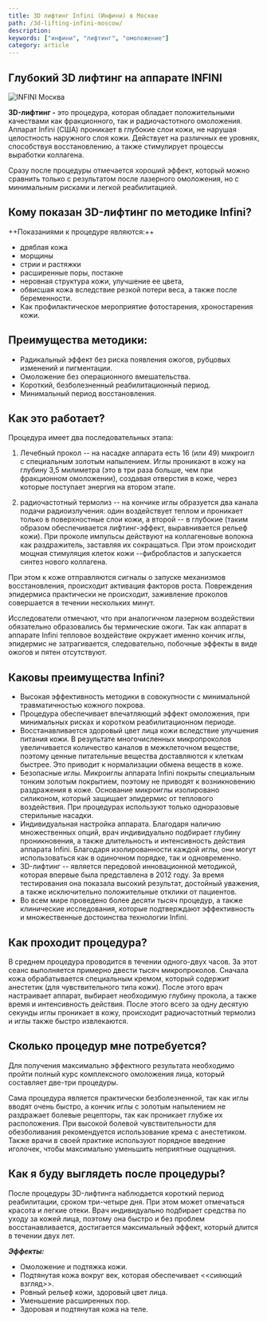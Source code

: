 ```yaml
---
title: 3D лифтинг Infini (Инфини) в Москве
path: /3d-lifting-infini-moscow/
description:
keywords: ["инфини", "лифтинг", "омоложение"]
category: article
---
```


Глубокий 3D лифтинг на аппарате INFINI
--------------------------------------

![INFINI Москва](http://lasertime.ru/images/infini-moscow.jpg)

**3D-лифтинг -** это процедура, которая обладает положительными
качествами как фракционного, так и радиочастотного омоложения. Аппарат
Infini (США) проникает в глубокие слои кожи, не нарушая целостность
наружного слоя кожи. Действует на различных ее уровнях, способствуя
восстановлению, а также стимулирует процессы выработки коллагена.

Сразу после процедуры отмечается хороший эффект, который можно сравнить
только с результатом после лазерного омоложения, но с минимальным
рисками и легкой реабилитацией.

Кому показан 3D-лифтинг по методике Infini?
-------------------------------------------

++Показаниями к процедуре являются:++
* дряблая кожа
* морщины
* стрии и растяжки
* расширенные поры, постакне
* неровная структура кожи, улучшение ее цвета,
* обвисшая кожа вследствие резкой потери веса, а также после
  беременности.
* Как профилактическое мероприятие фотостарения, хроностарения кожи.

Преимущества методики:
----------------------

* Радикальный эффект без риска появления ожогов, рубцовых изменений и
  пигментации.
* Омоложение без операционного вмешательства.
* Короткий, безболезненный реабилитационный период.
* Минимальный период восстановления.

Как это работает?
-----------------

Процедура имеет два последовательных этапа:

1. Лечебный прокол -- на насадке аппарата есть 16 (или 49) микроигл с
   специальным золотым напылением. Иглы проникают в кожу на глубину 3,5
   милиметра (это в три раза больше, чем при фракционном омоложении),
   создавая отверстия в коже, через которые поступает энергия на втором
   этапе.

2. радиочастотный термолиз -- на кончике иглы образуется два канала
   подачи радиоизлучения: один воздействует теплом и проникает только в
   поверхностные слои кожи, а второй -- в глубокие (таким образом
   обеспечивается лифтинг-эффект, выравнивается рельеф кожи). При
   проколе импульсы действуют на коллагеновые волокна как раздражитель,
   заставляя их сокращаться. При этом происходит мощная стимуляция
   клеток кожи --фибробластов и запускается синтез нового коллагена.

При этом к коже отправляются сигналы о запуске механизмов
восстановления, происходит активация факторов роста. Повреждения
эпидермиса практически не происходит, заживление проколов совершается в
течении нескольких минут.

Исследователи отмечают, что при аналогичном лазерном воздействии
обязательно образовались бы термические ожоги. Так как аппарат в
аппарате Infini тепловое воздействие окружает именно кончик иглы,
эпидермис не затрагивается, следовательно, побочные эффекты в виде
ожогов и пятен отсутствуют.

Каковы преимущества Infini?
---------------------------

* Высокая эффективность методики в совокупности с минимальной
  травматичностью кожного покрова.
* Процедура обеспечивает впечатляющий эффект омоложения, при минимальных
  рисках и коротком реабилитационном периоде.
* Восстанавливается здоровый цвет лица кожи вследствие улучшения питания
  кожи. В результате многочисленных микропроколов увеличивается
  количество каналов в межклеточном веществе, поэтому ценные питательные
  вещества доставляются к клеткам быстрее. Это приводит к нормализации
  обмена веществ в коже.
* Безопасные иглы. Микроиглы аппарата Infini покрыты специальным тонким
  золотым покрытием, поэтому не приводят к возникновению раздражения в
  коже. Основание микроиглы изолировано силиконом, который защищает
  эпидермис от теплового воздействия. При процедурах используют только
  одноразовые стерильные насадки.
* Индивидуальная настройка аппарата. Благодаря наличию множественных
  опций, врач индивидуально подбирает глубину проникновения, а также
  длительность и интенсивность действия аппарата Infini. Благодаря
  изолированности каждой иглы, они могут использоваться как в одиночном
  порядке, так и одновременно.
* 3D-лифтинг -- является передовой инновационной методикой, которая
  впервые была представлена в 2012 году. За время тестирования она
  показала высокий результат, достойный уважения, а также исключительно
  положительные отклики от пациентов.
* Во всем мире проведено более десяти тысяч процедур, а также
  клинические исследования, которые подтверждают эффективность и
  множественные достоинства технологии Infini.

Как проходит процедура?
-----------------------

В среднем процедура проводится в течении одного-двух часов. За этот
сеанс выполняется примерно двести тысяч микропроколов. Сначала кожа
обрабатывается специальным кремом, который содержит анестетик (для
чувствительного типа кожи). После этого врач настраивает аппарат,
выбирает необходимую глубину прокола, а также время и интенсивность
действия. После этого всего за одну десятую секунды иглы проникает в
кожу, происходит радиочастотный термолиз и иглы также быстро
извлекаются.

Сколько процедур мне потребуется?
---------------------------------

Для получения максимально эффектного результата необходимо пройти полный
курс комплексного омоложения лица, который составляет две-три процедуры.

Сама процедура является практически безболезненной, так как иглы вводят
очень быстро, а кончик иглы с золотым напылением не раздражает болевые
рецепторы, так как проникает глубже их расположения. При высокой болевой
чувствительности для обезболивания рекомендуется использование крема с
анестетиком. Также врачи в своей практике используют порядное введение
иголочек, чтобы максимально уменьшить неприятные ощущения.

Как я буду выглядеть после процедуры?
-------------------------------------

После процедуры 3D-лифтинга наблюдается короткий период реабилитации,
сроком три-четыре дня. При этом может отмечаться красота и легкие отеки.
Врач индивидуально подбирает средства по уходу за кожей лица, поэтому
она быстро и без проблем восстанавливается, достигается максимальный
эффект, который длится в течении двух лет.

***Эффекты:***
* Омоложение и подтяжка кожи.
* Подтянутая кожа вокруг век, которая обеспечивает <<сияющий взгляд>>.
* Ровный рельеф кожи, здоровый цвет лица.
* Уменьшение расширенных пор.
* Здоровая и подтянутая кожа на теле.

